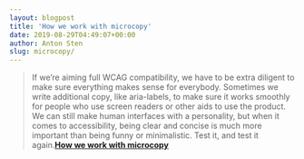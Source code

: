 ```yaml
---
layout: blogpost
title: 'How we work with microcopy'
date: 2019-08-29T04:49:07+00:00
author: Anton Sten
slug: microcopy/
---
```


>If we’re aiming full WCAG compatibility, we have to be extra diligent to make sure everything makes sense for everybody. Sometimes we write additional copy, like aria-labels, to make sure it works smoothly for people who use screen readers or other aids to use the product. We can still make human interfaces with a personality, but when it comes to accessibility, being clear and concise is much more important than being funny or minimalistic. Test it, and test it again.**[How we work with microcopy](https://medium.com/bakken-bæck/how-we-work-with-microcopy-e467ba598604)**
